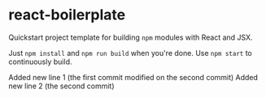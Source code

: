 # react-boilerplate

Quickstart project template for building `npm` modules with React and JSX.

Just `npm install` and `npm run build` when you're done. Use `npm start` to continuously build.

Added new line 1 (the first commit modified on the second commit)
Added new line 2 (the second commit)

